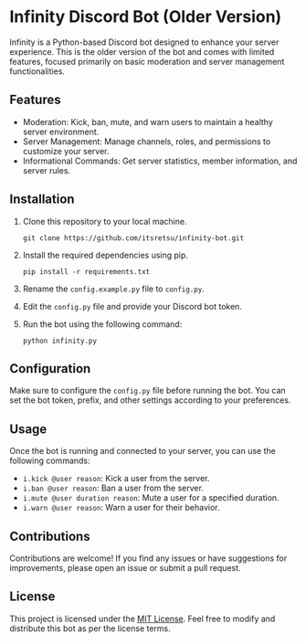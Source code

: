 # Infinity Discord Bot (Older Version)

Infinity is a Python-based Discord bot designed to enhance your server experience. This is the older version of the bot and comes with limited features, focused primarily on basic moderation and server management functionalities.

## Features
- Moderation: Kick, ban, mute, and warn users to maintain a healthy server environment.
- Server Management: Manage channels, roles, and permissions to customize your server.
- Informational Commands: Get server statistics, member information, and server rules.

## Installation
1. Clone this repository to your local machine.
   ```
   git clone https://github.com/itsretsu/infinity-bot.git
   ```

2. Install the required dependencies using pip.
   ```
   pip install -r requirements.txt
   ```

3. Rename the `config.example.py` file to `config.py`.

4. Edit the `config.py` file and provide your Discord bot token.

5. Run the bot using the following command:
   ```
   python infinity.py
   ```

## Configuration
Make sure to configure the `config.py` file before running the bot. You can set the bot token, prefix, and other settings according to your preferences.

## Usage
Once the bot is running and connected to your server, you can use the following commands:

- `i.kick @user reason`: Kick a user from the server.
- `i.ban @user reason`: Ban a user from the server.
- `i.mute @user duration reason`: Mute a user for a specified duration.
- `i.warn @user reason`: Warn a user for their behavior.

## Contributions
Contributions are welcome! If you find any issues or have suggestions for improvements, please open an issue or submit a pull request.

## License
This project is licensed under the [MIT License](https://opensource.org/licenses/MIT). Feel free to modify and distribute this bot as per the license terms.

